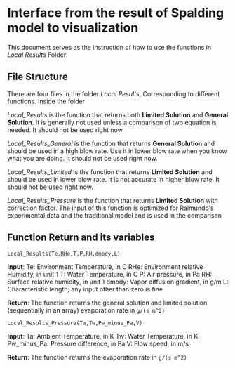 # Interface from the result of Spalding model to visualization
This document serves as the instruction of how to use the functions in *Local Results* Folder
## File Structure
There are four files in the folder *Local Results*, Corresponding to different functions. Inside the folder 

*Local_Results* is the function that returns both **Limited Solution** and **General Solution**. It is generally not used unless a comparison of two equation is needed. It should not be used right now

*Local_Results_General* is the function that returns **General Solution** and should be used in a high blow rate. Use it in lower blow rate when you know what you are doing. It should not be used right now.

*Local_Results_Limited* is the function that returns **Limited Solution** and should be used in lower blow rate. It is not accurate in higher blow rate. It should not be used right now.

*Local_Results_Pressure* is the function that returns **Limited Solution** with correction factor. The input of this function is optimized for Raimundo's experimental data and the traditional model and is used in the comparison

## Function Return and its variables

`Local_Results(Te,RHe,T,P,RH,dmody,L)`

**Input**: 
Te: Environment Temperature, in C
RHe: Environment relative Humidity, in unit 1
T: Water Temperature, in C
P: Air pressure, in Pa
RH: Surface relative humidity, in unit 1
dmody: Vapor diffusion gradient, in g/m
L: Characteristic length, any input other than zero is fine

**Return**: 
The function returns the general solution and limited solution (sequentially in an array) evaporation rate in `g/(s m^2)`

`Local_Results_Pressure(Ta,Tw,Pw_minus_Pa,V)`

**Input**: 
Ta: Ambient Temperature, in K
Tw: Water Temperature, in K
Pw_minus_Pa: Pressure difference, in Pa
V: Flow speed, in m/s

**Return**: 
The function returns the evaporation rate in `g/(s m^2)`

